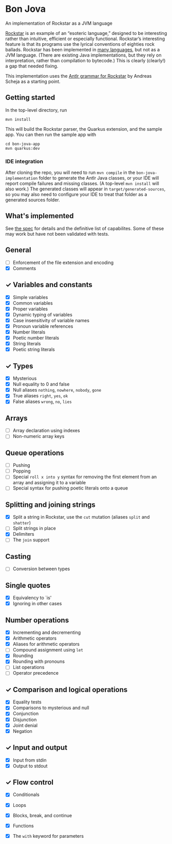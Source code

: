 # Bon Jova

An implementation of Rockstar as a JVM language

[Rockstar](https://codewithrockstar.com) is an example of an “esoteric language,” designed to be interesting rather than
intuitive, efficient or especially functional.
Rockstar’s interesting feature is that its programs use the lyrical conventions of eighties rock ballads.
Rockstar has been implemented in [many languages](https://codewithrockstar.com/code), but not as a JVM language. (There
are existing Java implementations, but they rely on interpretation, rather than compilation to bytecode.)
This is clearly (clearly!) a gap that needed fixing.

This implementation uses the [Antlr grammar for Rockstar](https://github.com/ascheja/rockstar-antlr4/tree/master) by
Andreas Scheja as a starting point.

## Getting started

In the top-level directory, run

`mvn install`

This will build the Rockstar parser, the Quarkus extension, and the sample app.
You can then run the sample app with

```
cd bon-jova-app
mvn quarkus:dev
```

### IDE integration

After cloning the repo, you will need to run `mvn compile` in the `bon-jova-implementation` folder to generate the Antlr
Java classes, or your IDE will report compile failures and missing classes. (A top-level `mvn install` will also work.)
The generated classes will appear in `target/generated-sources`, so you may also need to configure your IDE to treat
that folder as a generated sources folder.

## What's implemented

See [the spec](https://github.com/RockstarLang/rockstar/blob/main/spec.md) for details and the definitive list of
capabilites.
Some of these may work but have not been validated with tests.

## General

- [ ] Enforcement of the file extension and encoding
- [X] Comments

## ✓ Variables and constants

- [X] Simple variables
- [X] Common variables
- [X] Proper variables
- [X] Dynamic typing of variables
- [X] Case insensitivity of variable names
- [X] Pronoun variable references
- [X] Number literals
- [X] Poetic number literals
- [X] String literals
- [X] Poetic string literals

## ✓ Types

- [X] Mysterious
- [X] Null equality to 0 and false
- [X] Null aliases `nothing`, `nowhere`, `nobody`, `gone`
- [X] True aliases `right`, `yes`, `ok`
- [X] False aliases `wrong`, `no`, `lies`

## Arrays

- [ ] Array declaration using indexes
- [ ] Non-numeric array keys

## Queue operations

- [ ] Pushing
- [ ] Popping
- [ ] Special `roll x into y` syntax for removing the first element from an array and assigning it to a variable
- [ ] Special syntax for pushing poetic literals onto a queue

## Splitting and joining strings

- [X] Split a string in Rockstar, use the `cut` mutation (aliases `split` and `shatter`)
- [ ] Split strings in place
- [X] Delimiters
- [ ] The `join` support

## Casting

- [ ] Conversion between types

## Single quotes

- [X] Equivalency to `is'
- [X] Ignoring in other cases

## Number operations

- [X] Incrementing and decrementing
- [X] Arithmetic
  operators
- [X] Aliases for arithmetic operators
- [ ] Compound assignment using `let`
- [X] Rounding
- [X] Rounding with pronouns
- [ ] List operations
- [ ] Operator precedence

## ✓ Comparison and logical operations

- [X] Equality tests
- [X] Comparisons to mysterious and null
- [X] Conjunction
- [X] Disjunction
- [X] Joint denial
- [X] Negation

## ✓ Input and output

- [X] Input from stdin
- [X] Output to stdout

## ✓ Flow control

- [X] Conditionals
- [X] Loops
- [X] Blocks, break, and continue
- [X] Functions
- [X] The `with` keyword for parameters

